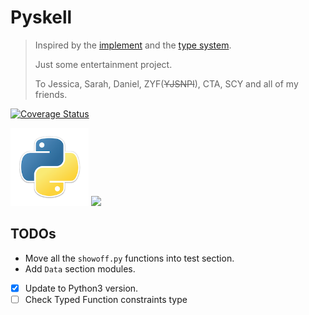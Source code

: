 # Pyskell

> Inspired by the [implement](http://smallshire.org.uk/sufficientlysmall/2010/04/11/a-hindley-milner-type-inference-implementation-in-python/) and the [type system](https://en.wikipedia.org/wiki/Hindley%E2%80%93Milner_type_system).
>
> Just some entertainment project.
>
> To Jessica, Sarah, Daniel, ZYF(~~YJSNPI~~), CTA, SCY and all of my friends.

[![Coverage Status](https://coveralls.io/repos/github/tonyfloatersu/Pyskell/badge.svg?branch=master)](https://coveralls.io/github/tonyfloatersu/Pyskell?branch=master)



<img src="https://raw.githubusercontent.com/syl20bnr/spacemacs/master/layers/%2Blang/python/img/python.png" width="125"/> <img src="https://cdn.codementor.io/assets/topic/category_header/haskell-019c0d6e102e573012c2ab2cdd153b74.png" width="115"/>

## TODOs

- Move all the `showoff.py` functions into test section.
- Add `Data` section modules.
- [X] Update to Python3 version.
- [ ] Check Typed Function constraints type

